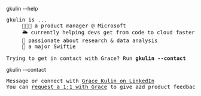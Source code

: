 gkulin --help
<pre>
gkulin is ...
     👩🏻‍💻 a product manager @ Microsoft
     🌥️ currently helping devs get from code to cloud faster with <a href="https://aka.ms/azd">azd</a>
     🧐 passionate about research & data analysis
     🫶 a major Swiftie

Trying to get in contact with Grace? Run <b>gkulin --contact</b>
</pre>

gkulin --contact
<pre>
Message or connect with <a href="https://www.linkedin.com/in/grace-kulin/">Grace Kulin on LinkedIn</a>
You can <a href="https://aka.ms/book-with-gracekulin">request a 1:1 with Grace</a> to give azd product feedback
</pre>
